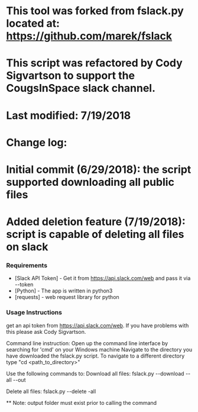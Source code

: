 # This tool was forked from fslack.py located at: https://github.com/marek/fslack
# This script was refactored by Cody Sigvartson to support the CougsInSpace slack channel.

# Last modified: 7/19/2018

# Change log:
# Initial commit (6/29/2018): the script supported downloading all public files
# Added deletion feature (7/19/2018): script is capable of deleting all files on slack

### Requirements

* [Slack API Token] - Get it from https://api.slack.com/web and pass it via --token
* [Python] - The app is written in python3
* [requests] - web request library for python

### Usage Instructions

get an api token from https://api.slack.com/web. If you have problems with this please ask Cody Sigvartson.

Command line instruction:
Open up the command line interface by searching for 'cmd' on your Windows machine
Navigate to the directory you have downloaded the fslack.py script. To navigate to a different directory
type "cd <path_to_directory>"

Use the following commands to:
Download all files:
fslack.py --download --all --out <filename> <token>

Delete all files:
fslack.py --delete -all <token>


** Note: output folder must exist prior to calling the command


